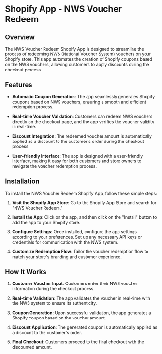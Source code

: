 # Shopify App - NWS Voucher Redeem

## Overview

The NWS Voucher Redeem Shopify App is designed to streamline the process of redeeming NWS (National Voucher System) vouchers on your Shopify store. This app automates the creation of Shopify coupons based on the NWS vouchers, allowing customers to apply discounts during the checkout process.

## Features

- **Automatic Coupon Generation**: The app seamlessly generates Shopify coupons based on NWS vouchers, ensuring a smooth and efficient redemption process.

- **Real-time Voucher Validation**: Customers can redeem NWS vouchers directly on the checkout page, and the app verifies the voucher validity in real-time.

- **Discount Integration**: The redeemed voucher amount is automatically applied as a discount to the customer's order during the checkout process.

- **User-friendly Interface**: The app is designed with a user-friendly interface, making it easy for both customers and store owners to navigate the voucher redemption process.

## Installation

To install the NWS Voucher Redeem Shopify App, follow these simple steps:

1. **Visit the Shopify App Store**: Go to the Shopify App Store and search for "NWS Voucher Redeem."

2. **Install the App**: Click on the app, and then click on the "Install" button to add the app to your Shopify store.

3. **Configure Settings**: Once installed, configure the app settings according to your preferences. Set up any necessary API keys or credentials for communication with the NWS system.

4. **Customize Redemption Flow**: Tailor the voucher redemption flow to match your store's branding and customer experience.

## How It Works

1. **Customer Voucher Input**: Customers enter their NWS voucher information during the checkout process.

2. **Real-time Validation**: The app validates the voucher in real-time with the NWS system to ensure its authenticity.

3. **Coupon Generation**: Upon successful validation, the app generates a Shopify coupon based on the voucher amount.

4. **Discount Application**: The generated coupon is automatically applied as a discount to the customer's order.

5. **Final Checkout**: Customers proceed to the final checkout with the discounted amount.

